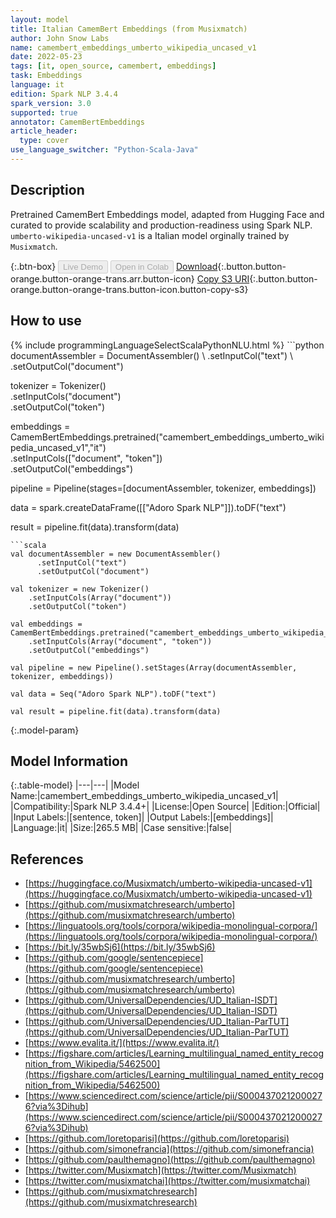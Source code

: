 ```yaml
---
layout: model
title: Italian CamemBert Embeddings (from Musixmatch)
author: John Snow Labs
name: camembert_embeddings_umberto_wikipedia_uncased_v1
date: 2022-05-23
tags: [it, open_source, camembert, embeddings]
task: Embeddings
language: it
edition: Spark NLP 3.4.4
spark_version: 3.0
supported: true
annotator: CamemBertEmbeddings
article_header:
  type: cover
use_language_switcher: "Python-Scala-Java"
---
```


## Description

Pretrained CamemBert Embeddings model, adapted from Hugging Face and curated to provide scalability and production-readiness using Spark NLP. `umberto-wikipedia-uncased-v1` is a Italian model orginally trained by `Musixmatch`.

{:.btn-box}
<button class="button button-orange" disabled>Live Demo</button>
<button class="button button-orange" disabled>Open in Colab</button>
[Download](https://s3.amazonaws.com/auxdata.johnsnowlabs.com/public/models/camembert_embeddings_umberto_wikipedia_uncased_v1_it_3.4.4_3.0_1653321429870.zip){:.button.button-orange.button-orange-trans.arr.button-icon}
[Copy S3 URI](s3://auxdata.johnsnowlabs.com/public/models/camembert_embeddings_umberto_wikipedia_uncased_v1_it_3.4.4_3.0_1653321429870.zip){:.button.button-orange.button-orange-trans.button-icon.button-copy-s3}

## How to use



<div class="tabs-box" markdown="1">
{% include programmingLanguageSelectScalaPythonNLU.html %}
```python
documentAssembler = DocumentAssembler() \
    .setInputCol("text") \
    .setOutputCol("document")

tokenizer = Tokenizer() \
    .setInputCols("document") \
    .setOutputCol("token")
  
embeddings = CamemBertEmbeddings.pretrained("camembert_embeddings_umberto_wikipedia_uncased_v1","it") \
    .setInputCols(["document", "token"]) \
    .setOutputCol("embeddings")
    
pipeline = Pipeline(stages=[documentAssembler, tokenizer, embeddings])

data = spark.createDataFrame([["Adoro Spark NLP"]]).toDF("text")

result = pipeline.fit(data).transform(data)
```
```scala
val documentAssembler = new DocumentAssembler() 
      .setInputCol("text") 
      .setOutputCol("document")
 
val tokenizer = new Tokenizer() 
    .setInputCols(Array("document"))
    .setOutputCol("token")

val embeddings = CamemBertEmbeddings.pretrained("camembert_embeddings_umberto_wikipedia_uncased_v1","it") 
    .setInputCols(Array("document", "token")) 
    .setOutputCol("embeddings")

val pipeline = new Pipeline().setStages(Array(documentAssembler, tokenizer, embeddings))

val data = Seq("Adoro Spark NLP").toDF("text")

val result = pipeline.fit(data).transform(data)
```
</div>

{:.model-param}
## Model Information

{:.table-model}
|---|---|
|Model Name:|camembert_embeddings_umberto_wikipedia_uncased_v1|
|Compatibility:|Spark NLP 3.4.4+|
|License:|Open Source|
|Edition:|Official|
|Input Labels:|[sentence, token]|
|Output Labels:|[embeddings]|
|Language:|it|
|Size:|265.5 MB|
|Case sensitive:|false|

## References

- [https://huggingface.co/Musixmatch/umberto-wikipedia-uncased-v1](https://huggingface.co/Musixmatch/umberto-wikipedia-uncased-v1)
- [https://github.com/musixmatchresearch/umberto](https://github.com/musixmatchresearch/umberto)
- [https://linguatools.org/tools/corpora/wikipedia-monolingual-corpora/](https://linguatools.org/tools/corpora/wikipedia-monolingual-corpora/)
- [https://bit.ly/35wbSj6](https://bit.ly/35wbSj6)
- [https://github.com/google/sentencepiece](https://github.com/google/sentencepiece)
- [https://github.com/musixmatchresearch/umberto](https://github.com/musixmatchresearch/umberto)
- [https://github.com/UniversalDependencies/UD_Italian-ISDT](https://github.com/UniversalDependencies/UD_Italian-ISDT)
- [https://github.com/UniversalDependencies/UD_Italian-ParTUT](https://github.com/UniversalDependencies/UD_Italian-ParTUT)
- [https://www.evalita.it/](https://www.evalita.it/)
- [https://figshare.com/articles/Learning_multilingual_named_entity_recognition_from_Wikipedia/5462500](https://figshare.com/articles/Learning_multilingual_named_entity_recognition_from_Wikipedia/5462500)
- [https://www.sciencedirect.com/science/article/pii/S0004370212000276?via%3Dihub](https://www.sciencedirect.com/science/article/pii/S0004370212000276?via%3Dihub)
- [https://github.com/loretoparisi](https://github.com/loretoparisi)
- [https://github.com/simonefrancia](https://github.com/simonefrancia)
- [https://github.com/paulthemagno](https://github.com/paulthemagno)
- [https://twitter.com/Musixmatch](https://twitter.com/Musixmatch)
- [https://twitter.com/musixmatchai](https://twitter.com/musixmatchai)
- [https://github.com/musixmatchresearch](https://github.com/musixmatchresearch)